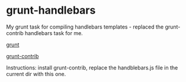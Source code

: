 grunt-handlebars
================

My grunt task for compiling handlebars templates - replaced the grunt-contrib handlebars task for me.

[grunt](https://github.com/cowboy/grunt)

[grunt-contrib](https://github.com/gruntjs/grunt-contrib)

Instructions: install grunt-contrib, replace the handblebars.js file in the current dir with this one.